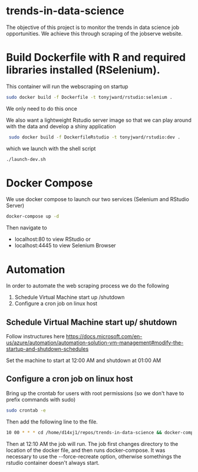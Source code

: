 # trends-in-data-science
The objective of this project is to monitor the trends in data science job opportunities. We achieve this through scraping of the jobserve website. 

# Build Dockerfile with R and required libraries installed (RSelenium). 
This container will  run the webscraping on startup

```bash
sudo docker build -f Dockerfile -t tonyjward/rstudio:selenium .
```

We only need to do this once

We also want a lightweight Rstudio server image so that we can play around with the data and develop a shiny application

```bash
 sudo docker build -f DockerfileRstudio -t tonyjward/rstudio:dev .

```

which we launch with the shell script

```bash
./launch-dev.sh
```

# Docker Compose

We use docker compose to launch our two services (Selenium and RStudio Server)

```bash
docker-compose up -d
```

Then navigate to 
* localhost:80 to view RStudio or
* localhost:4445 to view Selenium Browser

# Automation
In order to automate the web scraping process we do the following

1) Schedule Virtual Machine start up /shutdown 
2) Configure a cron job on linux host

## Schedule Virtual Machine start up/ shutdown
Follow instructures here
https://docs.microsoft.com/en-us/azure/automation/automation-solution-vm-management#modify-the-startup-and-shutdown-schedules

Set the machine to start at 12:00 AM and shutdown at 01:00 AM

## Configure a cron job on linux host

Bring up the crontab for users with root permissions (so we don't have to prefix commands with sudo)

```bash
sudo crontab -e
```

Then add the following line to the file.

```bash
10 00 * * * cd /home/d14xj1/repos/trends-in-data-science && docker-compose up -d --force-recreate
```

Then at 12:10 AM the job will run. The job first changes directory to the location of the docker file, and then runs docker-compose.
It was necessary to use the --force-recreate option, otherwise somethings the rstudio container doesn't always start.





